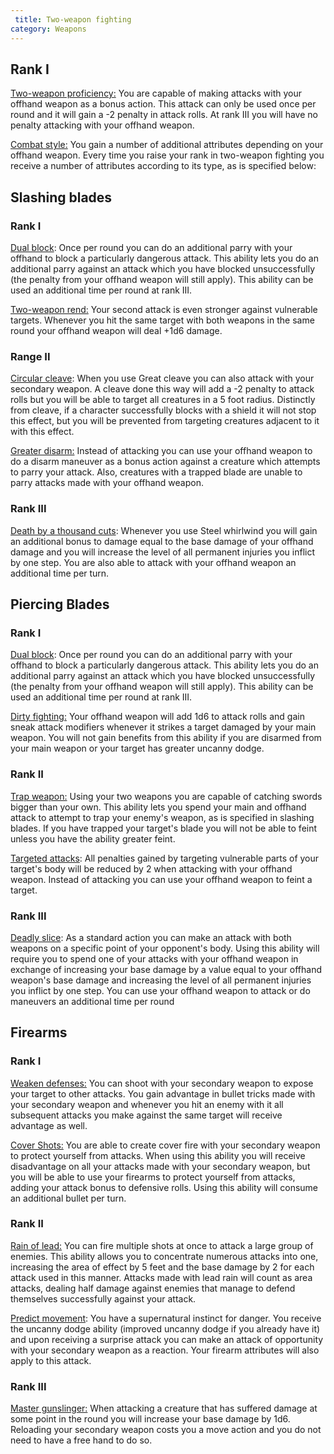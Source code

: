 ```yaml
---
 title: Two-weapon fighting
category: Weapons
---
```


## Rank I

<u>Two-weapon proficiency:</u> You are capable of making attacks with your offhand weapon as a bonus action. This attack can only be used once per round and it will gain a -2 penalty in attack rolls. At rank III you will have no penalty attacking with your offhand weapon.

<u>Combat style:</u> You gain a number of additional attributes depending on your offhand weapon. Every time you raise your rank in two-weapon fighting you receive a number of attributes according to its type, as is specified below:

## Slashing blades

### Rank I

<u>Dual block</u>: Once per round you can do an additional parry with your offhand to block a particularly dangerous attack. This ability lets you do an additional parry against an attack which you have blocked unsuccessfully (the penalty from your offhand weapon will still apply). This ability can be used an additional time per round at rank III.

<u>Two-weapon rend:</u> Your second attack is even stronger against vulnerable targets. Whenever you hit the same target with both weapons in the same round your offhand weapon will deal +1d6 damage. 

### Range II

<u>Circular cleave</u>: When you use Great cleave you can also attack with your secondary weapon. A cleave done this way will add a -2 penalty to attack rolls but you will be able to target all creatures in a 5 foot radius. Distinctly from cleave, if a character successfully blocks with a shield it will not stop this effect, but you will be prevented from targeting creatures adjacent to it with this effect.

<u>Greater disarm:</u> Instead of attacking you can use your offhand weapon to do a disarm maneuver as a bonus action against a creature which attempts to parry your attack. Also, creatures with a trapped blade are unable to parry attacks made with your offhand weapon.

### Rank III

<u>Death by a thousand cuts</u>: Whenever you use Steel whirlwind you will gain an additional bonus to damage equal to the base damage of your offhand damage and you will increase the level of all permanent injuries you inflict by one step. You are also able to attack with your offhand weapon an additional time per turn.

## Piercing Blades

### Rank I

<u>Dual block</u>: Once per round you can do an additional parry with your offhand to block a particularly dangerous attack. This ability lets you do an additional parry against an attack which you have blocked unsuccessfully (the penalty from your offhand weapon will still apply). This ability can be used an additional time per round at rank III.

<u>Dirty fighting:</u> Your offhand weapon will add 1d6 to attack rolls and gain sneak attack modifiers whenever it strikes a target damaged by your main weapon. You will not gain benefits from this ability if you are disarmed from your main weapon or your target has greater uncanny dodge. 

### Rank II

<u>Trap weapon:</u> Using your two weapons you are capable of catching swords bigger than your own. This ability lets you spend your main and offhand attack to attempt to trap your enemy's weapon, as is specified in slashing blades. If you have trapped your target's blade you will not be able to feint unless you have the ability greater feint.

<u>Targeted attacks</u>: All penalties gained by targeting vulnerable parts of your target's body will be reduced by 2 when attacking with your offhand weapon. Instead of attacking you can use your offhand weapon to feint a target.

### Rank III

<u>Deadly slice</u>: As a standard action you can make an attack with both weapons on a specific point of your opponent's body. Using this ability will require you to spend one of your attacks with your offhand weapon in exchange of increasing your base damage by a value equal to your offhand weapon's base damage and increasing the level of all permanent injuries you inflict by one step.  You can use your offhand weapon to attack or do maneuvers an additional time per round

## Firearms

### Rank I

<u>Weaken defenses:</u> You can shoot with your secondary weapon to expose your target to other attacks. You gain advantage in bullet tricks made with your secondary weapon and whenever you hit an enemy with it all subsequent attacks you make against the same target will receive advantage as well.

<u>Cover Shots:</u> You are able to create cover fire with your secondary weapon to protect yourself from attacks. When using this ability you will receive disadvantage on all your attacks made with your secondary weapon, but you will be able to use your firearms to protect yourself from attacks, adding your attack bonus to defensive rolls. Using this ability will consume an additional bullet per turn.

### Rank II

<u>Rain of lead:</u> You can fire multiple shots at once to attack a large group of enemies. This ability allows you to concentrate numerous attacks into one, increasing the area of effect by 5 feet and the base damage by 2 for each attack used in this manner. Attacks made with lead rain will count as area attacks, dealing half damage against enemies that manage to defend themselves successfully against your attack.

<u>Predict movement</u>: You have a supernatural instinct for danger. You receive the uncanny dodge ability (improved uncanny dodge if you already have it) and upon receiving a surprise attack you can make an attack of opportunity with your secondary weapon as a reaction. Your firearm attributes will also apply to this attack.

### Rank III

<u>Master gunslinger:</u> When attacking a creature that has suffered damage at some point in the round you will increase your base damage by 1d6. Reloading your secondary weapon costs you a move action and you do not need to have a free hand to do so. 